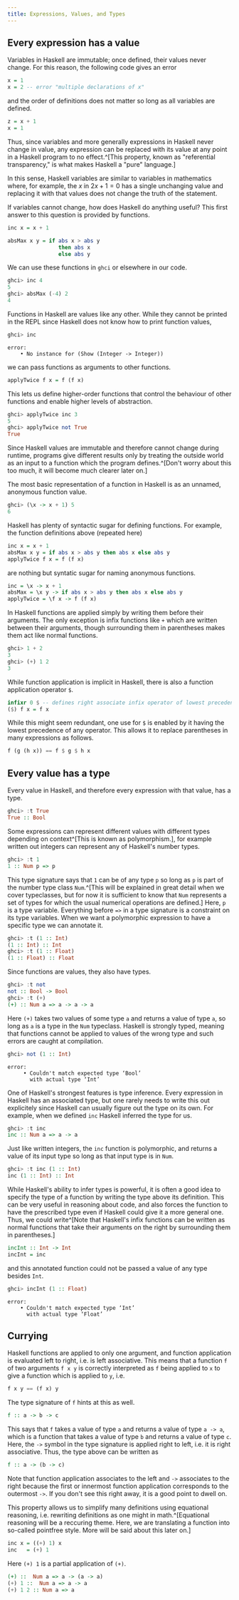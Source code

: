 ```yaml
---
title: Expressions, Values, and Types
---
```


## Every expression has a value

Variables in Haskell are immutable; once defined, their values never change. For
this reason, the following code gives an error

```haskell
x = 1
x = 2 -- error "multiple declarations of x"
```

and the order of definitions does not matter so long as all variables are defined.

```haskell
z = x + 1
x = 1
```

Thus, since variables and more generally expressions in Haskell never change in 
value, any expression can be replaced with its value at any point in a Haskell
program to no effect.^[This property, known as "referential transparency," is
what makes Haskell a "pure" language.]

In this sense, Haskell variables are similar to variables in mathematics where, for
example, the $x$ in $2 x + 1 = 0$ has a single unchanging value and replacing it
with that values does not change the truth of the statement.

If variables cannot change, how does Haskell do anything useful? This first
answer to this question is provided by functions.

```haskell
inc x = x + 1

absMax x y = if abs x > abs y
                then abs x
                else abs y
```

We can use these functions in `ghci` or elsewhere in our code.

```haskell
ghci> inc 4
5
ghci> absMax (-4) 2
4
```

Functions in Haskell are values like any other. While they cannot be printed in
the REPL since Haskell does not know how to print function values,

```haskell
ghci> inc
```

```error
error:
    • No instance for (Show (Integer -> Integer))
```

we can pass functions as arguments to other functions.

```haskell
applyTwice f x = f (f x)
```

This lets us define higher-order functions that control the behaviour of other
functions and enable higher levels of abstraction.

```haskell
ghci> applyTwice inc 3
5
ghci> applyTwice not True
True
```

Since Haskell values are immutable and therefore cannot change during runtime,
programs give different results only by treating the outside world as an input
to a function which the program defines.^[Don't worry about this too much, it
will become much clearer later on.]

The most basic representation of a function in Haskell is as an unnamed,
anonymous function value.

```haskell
ghci> (\x -> x + 1) 5
6
```

Haskell has plenty of syntactic sugar for defining functions. For example, the
function definitions above (repeated here)

```haskell
inc x = x + 1
absMax x y = if abs x > abs y then abs x else abs y
applyTwice f x = f (f x)
```

are nothing but syntatic sugar for naming anonymous functions.

```haskell
inc = \x -> x + 1
absMax = \x y -> if abs x > abs y then abs x else abs y
applyTwice = \f x -> f (f x)
```

In Haskell functions are applied simply by writing them before their arguments.
The only exception is infix functions like `+` which are written between their
arguments, though surrounding them in parentheses makes them act like normal
functions.

```haskell
ghci> 1 + 2
3
ghci> (+) 1 2
3
```

While function application is implicit in Haskell, there is also a function
application operator `$`. 

```haskell
infixr 0 $ -- defines right associate infix operator of lowest precedence
($) f x = f x
```

While this might seem redundant, one use for `$` is enabled by it having the
lowest precedence of any operator.  This allows it to replace parentheses in
many expressions as follows.

```haskell
f (g (h x)) == f $ g $ h x
```

## Every value has a type

Every value in Haskell, and therefore every expression with that value, has a
type.

```haskell
ghci> :t True
True :: Bool
```

Some expressions can represent different values with different types depending
on context^[This is known as polymorphism.], for example written out integers can
represent any of Haskell's number types.

```haskell
ghci> :t 1
1 :: Num p => p
```

This type signature says that `1` can be of any type `p` so long as `p` is part
of the number type class `Num`.^[This will be explained in great detail when we cover
typeclasses, but for now it is sufficient to know that `Num` represents a set of
types for which the usual numerical operations are defined.] Here, `p` is a type
variable. Everything before `=>` in a type signature is a constraint
on its type variables. When we want a polymorphic expression to have a specific
type we can annotate it.

```haskell
ghci> :t (1 :: Int)
(1 :: Int) :: Int
ghci> :t (1 :: Float)
(1 :: Float) :: Float
```

Since functions are values, they also have types.

```haskell
ghci> :t not
not :: Bool -> Bool
ghci> :t (+)
(+) :: Num a => a -> a -> a
```

Here `(+)` takes two values of some type `a` and returns a value of type `a`, so
long as `a` is a type in the `Num` typeclass. Haskell is strongly typed, meaning
that functions cannot be applied to values of the wrong type and such errors are
caught at compilation.

```haskell
ghci> not (1 :: Int)
```
```error
error:
     • Couldn't match expected type ‘Bool’
       with actual type ‘Int’
```

One of Haskell's strongest features is type inference. Every expression in
Haskell has an associated type, but one rarely needs to write this out
explicitely since Haskell can usually figure out the type on its own. For
example, when we defined `inc` Haskell inferred the type for us.

```haskell
ghci> :t inc
inc :: Num a => a -> a
```

Just like written integers, the `inc` function is polymorphic, and returns a
value of its input type so long as that input type is in `Num`.

```haskell
ghci> :t inc (1 :: Int)
inc (1 :: Int) :: Int
```

While Haskell's ability to infer types is powerful, it is often a good idea to
specify the type of a function by writing the type above its definition. This
can be very useful in reasoning about code, and also forces the function to have
the prescribed type even if Haskell could give it a more general one. Thus, we
could write^[Note that Haskell's infix functions can be written as normal
functions that take their arguments on the right by surrounding them in
parentheses.]

```haskell
incInt :: Int -> Int
incInt = inc
```

and this annotated function could not be passed a value of any type besides
`Int`.

```haskell
ghci> incInt (1 :: Float)
```
```error
error:
    • Couldn't match expected type ‘Int’
      with actual type ‘Float’
```

## Currying

Haskell functions are applied to only one argument, and function application is
evaluated left to right, i.e. is left associative. This means that a function
`f` of two arguments `f x y` is correctly interpreted as `f` being applied to
`x` to give a function which is applied to `y`, i.e.

```haskell
f x y == (f x) y
```

The type signature of `f` hints at this as well.

```haskell
f :: a -> b -> c
```

This says that `f` takes a value of type `a` and returns a value of type `a ->
a`, which is a function that takes a value of type `b` and returns a value of
type `c`. Here, the `->` symbol in the type signature is applied right to left,
i.e. it is right associative. Thus, the type above can be written as 

```haskell
f :: a -> (b -> c)
```

Note that function application associates to the left and `->` associates to the
right because the first or innermost function application corresponds to the
outermost `->`. If you don't see this right away, it is a good point to dwell
on.

This property allows us to simplify many definitions using equational reasoning,
i.e. rewriting definitions as one might in math.^[Equational reasoning will be a
reccuring theme. Here, we are translating a function into so-called pointfree
style. More will be said about this later on.]

```haskell
inc x = ((+) 1) x
inc   = (+) 1
```

Here `(+) 1` is a partial application of `(+)`. 

```haskell
(+) ::  Num a => a -> (a -> a)
(+) 1 ::  Num a => a -> a 
(+) 1 2 :: Num a => a
```
